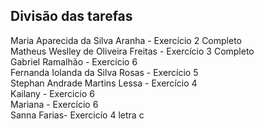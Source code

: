 ## Divisão das tarefas

Maria Aparecida da Silva Aranha - Exercício 2 Completo <br>
Matheus Weslley de Oliveira Freitas - Exercício 3 Completo <br>
Gabriel Ramalhão - Exercício 6 <br>
Fernanda Iolanda da Silva Rosas - Exercício 5 <br>
Stephan Andrade Martins Lessa - Exercício 4 <br>
Kailany - Exercicio 6 <br>
Mariana - Exercício 6 <br>
Sanna Farias- Exercicío 4 letra c <br>
